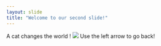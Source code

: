 ```yaml
---
layout: slide
title: "Welcome to our second slide!"
---
```

A cat changes the world ! <img src="https://www.google.com/url?sa=i&url=http%3A%2F%2Fwww.animaltogether.com%2Fnews%2FarticleView.html%3Fidxno%3D949&psig=AOvVaw0oF5YPaEYT9oUDXbd8u7Ga&ust=1615131125046000&source=images&cd=vfe&ved=0CAIQjRxqFwoTCNjhurn-m-8CFQAAAAAdAAAAABAD">
Use the left arrow to go back!
